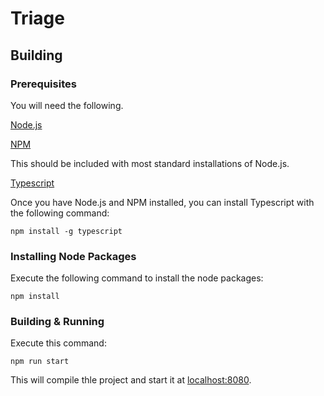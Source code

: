 # Triage

## Building

### Prerequisites

You will need the following.

[Node.js](https://nodejs.org/en/)

[NPM](https://www.npmjs.com/)

This should be included with most standard installations of Node.js.

[Typescript](https://www.typescriptlang.org/)

Once you have Node.js and NPM installed, you can install Typescript with the following command:

`npm install -g typescript`

### Installing Node Packages

Execute the following command to install the node packages:

`npm install`

### Building & Running

Execute this command:

`npm run start`

This will compile thle project and start it at [localhost:8080](localhost:8080).
